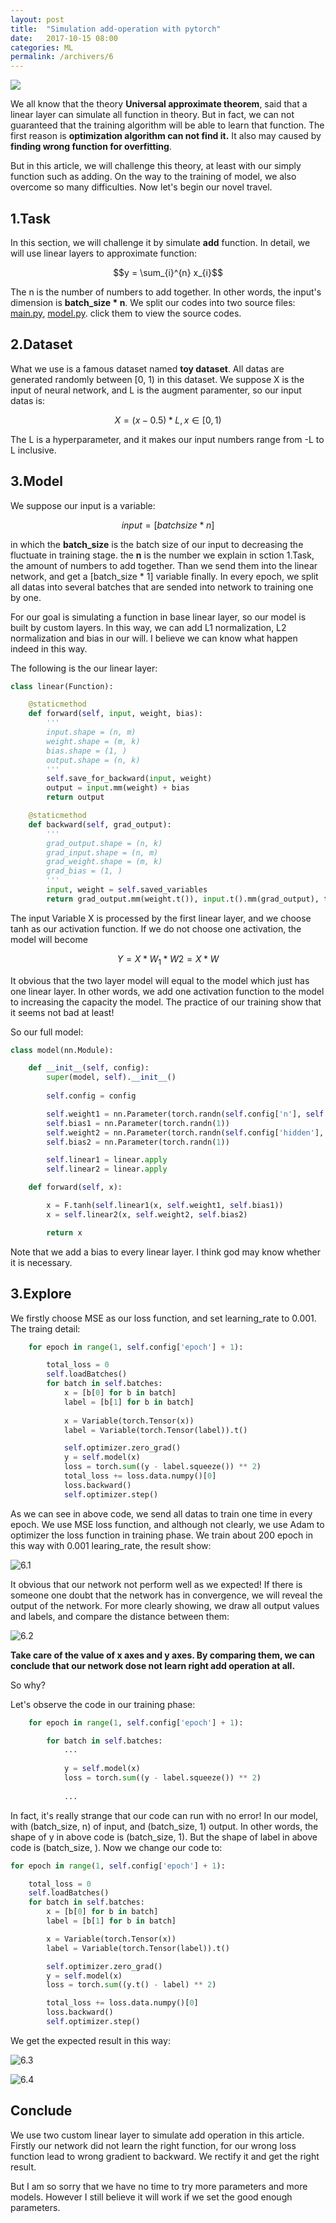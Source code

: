 ```yaml
---
layout: post
title:  "Simulation add-operation with pytorch"
date:   2017-10-15 08:00
categories: ML
permalink: /archivers/6
---
```


![](/image/6.4.png)

We all know that the theory **Universal approximate theorem**, said that a linear layer can simulate all function in theory. But in fact, we can not guaranteed that the training algorithm will be able to learn that function. The first reason is **optimization algorithm can not find it.** It also may caused by **finding wrong function for overfitting**.

<!--more-->

But in this article, we will challenge this theory, at least with our simply function such as adding. On the way to the training of model, we also overcome so many difficulties. Now let's begin our novel travel.

## 1.Task

In this section, we will challenge it by simulate **add** function. In detail, we will use linear layers to approximate function:

$$y = \sum_{i}^{n} x_{i}$$

The n is the number of numbers to add together. In other words, the input's dimension is **batch_size * n**.
We split our codes into two source files: [main.py](https://github.com/zyoohv/zyoohv.github.io/blob/master/file/simulate-add/main.py), [model.py](https://github.com/zyoohv/zyoohv.github.io/blob/master/file/simulate-add/model.py). click them to view the source codes.


## 2.Dataset

What we use is a famous dataset named **toy dataset**. All datas are generated randomly between [0, 1) in this dataset. We suppose X is the input of neural network, and L is the augment paramenter, so our input datas is:

$$X = (x - 0.5) * L, x \in [0, 1)$$

The L is a hyperparameter, and it makes our input numbers range from -L to L inclusive.


## 3.Model

We suppose our input is a variable:

$$input = [batchsize * n]$$

in which the **batch_size** is the batch size of our input to decreasing the fluctuate in training stage. the **n** is the number we explain in sction 1.Task, the amount of numbers to add together. Than we send them into the linear network, and get a [batch_size * 1] variable finally. In every epoch, we split all datas into several batches that are sended into network to training one by one.


For our goal is simulating a function in base linear layer, so our model is built by custom layers. In this way, we can add L1 normalization, L2 normalization and bias in our will. I believe we can know what happen indeed in this way. 

The following is the our linear layer:

```python
class linear(Function):

    @staticmethod
    def forward(self, input, weight, bias):
        '''
        input.shape = (n, m)
        weight.shape = (m, k)
        bias.shape = (1, )
        output.shape = (n, k)
        '''
        self.save_for_backward(input, weight)
        output = input.mm(weight) + bias
        return output

    @staticmethod
    def backward(self, grad_output):
        '''
        grad_output.shape = (n, k)
        grad_input.shape = (n, m)
        grad_weight.shape = (m, k)
        grad_bias = (1, )
        '''
        input, weight = self.saved_variables
        return grad_output.mm(weight.t()), input.t().mm(grad_output), torch.sum(grad_output)
```

The input Variable X is processed by the first linear layer, and we choose tanh as our activation function. If we do not choose one activation, the model will become

$$Y = X * W_{1} * W{2} = X * W$$

It obvious that the two layer model will equal to the model which just has one linear layer. In other words, we add one activation function to the model to increasing the capacity the model. The practice of our training show that it seems not bad at least!

So our full model:

```python
class model(nn.Module):

    def __init__(self, config):
        super(model, self).__init__()
        
        self.config = config

        self.weight1 = nn.Parameter(torch.randn(self.config['n'], self.config['hidden']))
        self.bias1 = nn.Parameter(torch.randn(1))
        self.weight2 = nn.Parameter(torch.randn(self.config['hidden'], 1))
        self.bias2 = nn.Parameter(torch.randn(1))

        self.linear1 = linear.apply
        self.linear2 = linear.apply

    def forward(self, x):

        x = F.tanh(self.linear1(x, self.weight1, self.bias1))
        x = self.linear2(x, self.weight2, self.bias2)

        return x
```

Note that we add a bias to every linear layer. I think god may know whether it is necessary.

## 3.Explore

We firstly choose MSE as our loss function, and set learning_rate to 0.001. The traing detail:

```python
    for epoch in range(1, self.config['epoch'] + 1):

        total_loss = 0
        self.loadBatches()
        for batch in self.batches:
            x = [b[0] for b in batch]
            label = [b[1] for b in batch]
            
            x = Variable(torch.Tensor(x))
            label = Variable(torch.Tensor(label)).t()

            self.optimizer.zero_grad()
            y = self.model(x)
            loss = torch.sum((y - label.squeeze()) ** 2)
            total_loss += loss.data.numpy()[0]
            loss.backward()
            self.optimizer.step()
```

As we can see in above code, we send all datas to train one time in every epoch. We use MSE loss function, and although not clearly, we use Adam to optimizer the loss function in training phase. We train about 200 epoch in this way with 0.001 learing_rate, the result show:

![6.1](/image/6.1.png)

It obvious that our network not perform well as we expected! If there is someone one doubt that the network has in convergence, we will reveal the output of the network. For more clearly showing, we draw all output values and labels, and compare the distance between them:

![6.2](/image/6.2.png)

**Take care of the value of x axes and y axes. By comparing them, we can conclude that our network dose not learn right add operation at all.**

So why?

Let's observe the code in our training phase:

```python
    for epoch in range(1, self.config['epoch'] + 1):

        for batch in self.batches:
            ...
            
            y = self.model(x)
            loss = torch.sum((y - label.squeeze()) ** 2)
            
            ...
```

In fact, it's really strange that our code can run with no error! In our model, with (batch_size, n) of input, and (batch_size, 1) output. In other words, the shape of y in above code is (batch_size, 1). But the shape of label in above code is (batch_size, ). Now we change our code to:

```python
for epoch in range(1, self.config['epoch'] + 1):

    total_loss = 0
    self.loadBatches()
    for batch in self.batches:
        x = [b[0] for b in batch]
        label = [b[1] for b in batch]

        x = Variable(torch.Tensor(x))
        label = Variable(torch.Tensor(label)).t()

        self.optimizer.zero_grad()
        y = self.model(x)
        loss = torch.sum((y.t() - label) ** 2)

        total_loss += loss.data.numpy()[0]
        loss.backward()
        self.optimizer.step()
```

We get the expected result in this way:

![6.3](/image/6.3.png)

![6.4](/image/6.4.png)

## Conclude

We use two custom linear layer to simulate add operation in this article. Firstly our network did not learn the right function, for our wrong loss function lead to wrong gradient to backward. We rectify it and get the right result.

But I am so sorry that we have no time to try more parameters and more models. However I still believe it will work if we set the good enough parameters.
